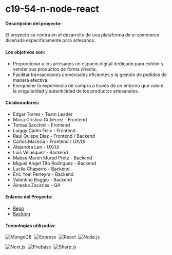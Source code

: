 # c19-54-n-node-react
#### Descripción del proyecto:
El proyecto se centra en el desarrollo de una plataforma de e-commerce diseñada específicamente para artesanos.

#### Los objetivos son:
  - Proporcionar a los artesanos un espacio digital dedicado para exhibir y vender sus productos de forma directa.
  - Facilitar transacciones comerciales eficientes y la gestión de pedidos de manera efectiva.
  - Enriquecer la experiencia de compra a través de un entorno que valore la singularidad y autenticidad de los productos artesanales.

#### Colaboradores:
- Edgar Torres - Team Leader
- Maria Cristina Gutiérrez - Frontend
- Tomas Sacchini - Frontend
- Luiggy Carlin Felix - Frontend
- Raul Quispe Díaz - Frontend / Backend
- Carlos Malissia - Frontend /  UX/UI
- Alejandra Len - UX/UI
- Luis Velasquez - Backend
- Matias Martin Murad Pretz - Backend
- Miguel Angel Tito Rodriguez - Backend
- Lucila Chaparro - Backend
- Eric Yoel Ferreyra - Backend
- Valentino Boggio - Backend
- Aineska Zacarias - QA

#### Enlaces del Proyecto:
- [Repo](https://github.com/No-Country-simulation/c19-54-n-node-react/)
- [Backlog](https://github.com/orgs/No-Country-simulation/projects/17)

#### Tecnologías utilizadas:
![MongoDB](https://img.shields.io/badge/-MongoDB-05122A?style=flat&logo=mongodb)&nbsp;
![Express](https://img.shields.io/badge/-Express-05122A?style=flat&logo=express)&nbsp;
![React](https://img.shields.io/badge/-React-05122A?style=flat&logo=react)&nbsp;
![Node.js](https://img.shields.io/badge/-Node.js-05122A?style=flat&logo=node.js)&nbsp;

![Next.js](https://img.shields.io/badge/-Next.js-05122A?style=flat&logo=next.js)&nbsp;
![Firebase](https://img.shields.io/badge/-Firebase-05122A?style=flat&logo=firebase)&nbsp;
![Sharp.js](https://img.shields.io/badge/-Sharp-05122A?style=flat&logo=sharp)&nbsp;
